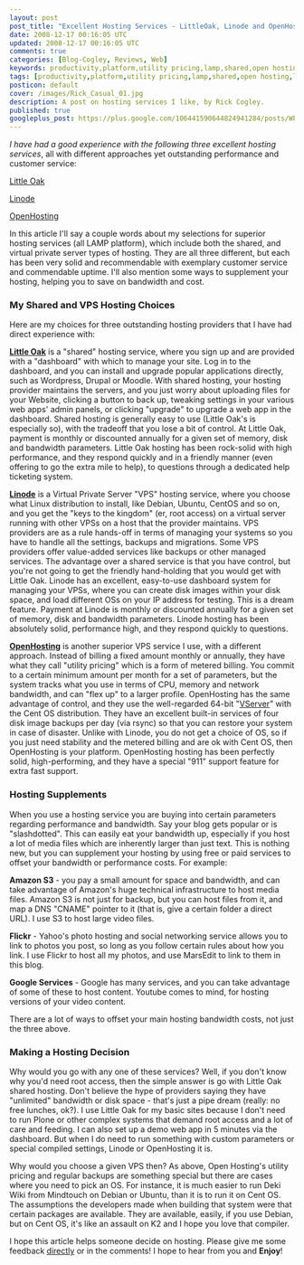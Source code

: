 ```yaml
---           
layout: post
post_title: "Excellent Hosting Services - LittleOak, Linode and OpenHosting"
date: 2008-12-17 00:16:05 UTC
updated: 2008-12-17 00:16:05 UTC
comments: true
categories: [Blog-Cogley, Reviews, Web]
keywords: productivity,platform,utility pricing,lamp,shared,open hosting,little oak,vserver,linode,hosting,vps
tags: [productivity,platform,utility pricing,lamp,shared,open hosting,little oak,vserver,linode,hosting,vps]
posticon: default
cover: /images/Rick_Casual_01.jpg
description: A post on hosting services I like, by Rick Cogley.
published: true
googleplus_post: https://plus.google.com/106441590644824941284/posts/WPbkzRUub5z
---
```

 

_I have had a good experience with the following three excellent hosting services_, all with different approaches yet outstanding performance and customer service: 





[Little Oak](http://www.littleoak.net/)


[Linode](http://www.linode.com/)


[OpenHosting](http://www.openhosting.com/home)





In this article I'll say a couple words about my selections for superior hosting services (all LAMP platform), which include both the shared, and virtual private server types of hosting. They are all three different, but each has been very solid and recommendable with exemplary customer service and commendable uptime. I'll also mention some ways to supplement your hosting, helping you to save on bandwidth and cost. 


### My Shared and VPS Hosting Choices



Here are my choices for three outstanding hosting providers that I have had direct experience with: 


**[Little Oak](http://www.littleoak.net/)** is a "shared" hosting service, where you sign up and are provided with a "dashboard" with which to manage your site. Log in to the dashboard, and you can install and upgrade popular applications directly, such as Wordpress, Drupal or Moodle. With shared hosting, your hosting provider maintains the servers, and you just worry about uploading files for your Website, clicking a button to back up, tweaking settings in your various web apps' admin panels, or clicking "upgrade" to upgrade a web app in the dashboard. Shared hosting is generally easy to use (Little Oak's is especially so), with the tradeoff that you lose a bit of control. At Little Oak, payment is monthly or discounted annually for a given set of memory, disk and bandwidth parameters. Little Oak hosting has been rock-solid with high performance, and they respond quickly and in a friendly manner (even offering to go the extra mile to help), to questions through a dedicated help ticketing system. 


**[Linode](http://www.linode.com/)** is a Virtual Private Server "VPS" hosting service, where you choose what Linux distribution to install, like Debian, Ubuntu, CentOS and so on, and you get the "keys to the kingdom" (er, root access) on a virtual server running with other VPSs on a host that the provider maintains. VPS providers are as a rule hands-off in terms of managing your systems so you have to handle all the settings, backups and migrations. Some VPS providers offer value-added services like backups or other managed services. The advantage over a shared service is that you have control, but you're not going to get the friendly hand-holding that you would get with Little Oak. Linode has an excellent, easy-to-use dashboard system for managing your VPSs, where you can create disk images within your disk space, and load different OSs on your IP address for testing. This is a dream feature. Payment at Linode is monthly or discounted annually for a given set of memory, disk and bandwidth parameters. Linode hosting has been absolutely solid, performance high, and they respond quickly to questions. 


**[OpenHosting](http://www.openhosting.com/home)** is another superior VPS service I use, with a different approach. Instead of billing a fixed amount monthly or annually, they have what they call "utility pricing" which is a form of metered billing. You commit to a certain minimum amount per month for a set of parameters, but the system tracks what you use in terms of CPU, memory and network bandwidth, and can "flex up" to a larger profile. OpenHosting has the same advantage of control, and they use the well-regarded 64-bit "[VServer](http://www.linux-vserver.org/)" with the Cent OS distribution. They have an excellent built-in services of four disk image backups per day (via rsync) so that you can restore your system in case of disaster. Unlike with Linode, you do not get a choice of OS, so if you just need stability and the metered billing and are ok with Cent OS, then OpenHosting is your platform. OpenHosting hosting has been perfectly solid, high-performing, and they have a special "911" support feature for extra fast support.  


### Hosting Supplements



When you use a hosting service you are buying into certain parameters regarding performance and bandwidth. Say your blog gets popular or is "slashdotted". This can easily eat your bandwidth up, especially if you host a lot of media files which are inherently larger than just text. This is nothing new, but you can supplement your hosting by using free or paid services to offset your bandwidth or performance costs. For example: 





**Amazon S3** - you pay a small amount for space and bandwidth, and can take advantage of Amazon's huge technical infrastructure to host media files. Amazon S3 is not just for backup, but you can host files from it, and map a DNS "CNAME" pointer to it (that is, give a certain folder a direct URL). I use S3 to host large video files. 


**Flickr** - Yahoo's photo hosting and social networking service allows you to link to photos you post, so long as you follow certain rules about how you link. I use Flickr to host all my photos, and use MarsEdit to link to them in this blog.


**Google Services** - Google has many services, and you can take advantage of some of these to host content. Youtube comes to mind, for hosting versions of your video content. 





There are a lot of ways to offset your main hosting bandwidth costs, not just the three above. 


 


### Making a Hosting Decision



Why would you go with any one of these services? Well, if you don't know why you'd need root access, then the simple answer is go with Little Oak shared hosting. Don't believe the hype of providers saying they have "unlimited" bandwidth or disk space - that's just a pipe dream (really: no free lunches, ok?). I use Little Oak for my basic sites because I don't need to run Plone or other complex systems that demand root access and a lot of care and feeding. I can also set up a demo web app in 5 minutes via the dashboard. But when I do need to run something with custom parameters or special compiled settings, Linode or OpenHosting it is. 


Why would you choose a given VPS then? As above, Open Hosting's utility pricing and regular backups are something special but there are cases where you need to pick an OS. For instance, it is much easier to run Deki Wiki from Mindtouch on Debian or Ubuntu, than it is to run it on Cent OS. The assumptions the developers made when building that system were that certain packages are available. They are available, easily, if you use Debian, but on Cent OS, it's like an assault on K2 and I hope you love that compiler. 


I hope this article helps someone decide on hosting. Please give me some feedback [directly](/about/) or in the comments! I hope to hear from you and **Enjoy**!

